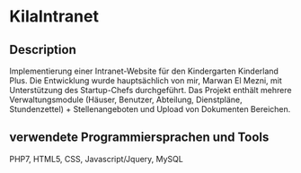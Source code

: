 # KilaIntranet

## Description

Implementierung einer Intranet-Website für den Kindergarten Kinderland Plus. Die Entwicklung wurde hauptsächlich von mir, Marwan El Mezni, mit Unterstützung des Startup-Chefs durchgeführt.
Das Projekt enthält mehrere Verwaltungsmodule (Häuser, Benutzer, Abteilung, Dienstpläne, Stundenzettel) + Stellenangeboten und Upload von Dokumenten Bereichen.

## verwendete Programmiersprachen und Tools

PHP7, HTML5, CSS, Javascript/Jquery, MySQL
